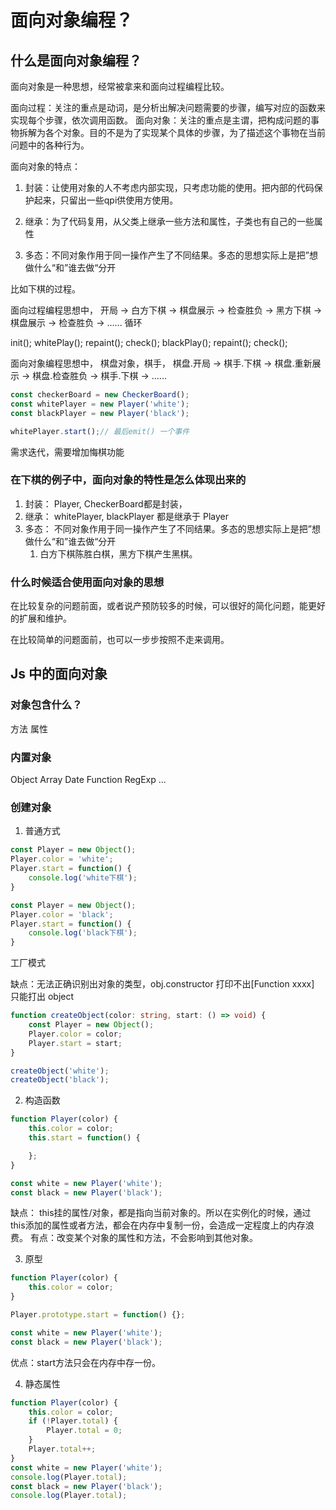 # 面向对象编程？

## 什么是面向对象编程？

面向对象是一种思想，经常被拿来和面向过程编程比较。

面向过程：关注的重点是动词，是分析出解决问题需要的步骤，编写对应的函数来实现每个步骤，依次调用函数。
面向对象：关注的重点是主谓，把构成问题的事物拆解为各个对象。目的不是为了实现某个具体的步骤，为了描述这个事物在当前问题中的各种行为。

面向对象的特点：

1. 封装：让使用对象的人不考虑内部实现，只考虑功能的使用。把内部的代码保护起来，只留出一些qpi供使用方使用。

2. 继承：为了代码复用，从父类上继承一些方法和属性，子类也有自己的一些属性

3. 多态：不同对象作用于同一操作产生了不同结果。多态的思想实际上是把”想做什么“和”谁去做“分开

比如下棋的过程。

面向过程编程思想中，
开局 -> 白方下棋 -> 棋盘展示 -> 检查胜负 -> 黑方下棋 -> 棋盘展示 -> 检查胜负 -> ...... 循环

init();
whitePlay();
repaint();
check();
blackPlay();
repaint();
check();


面向对象编程思想中，
棋盘对象，棋手，
棋盘.开局 -> 棋手.下棋 -> 棋盘.重新展示 -> 棋盘.检查胜负 -> 棋手.下棋 -> ......

```js
const checkerBoard = new CheckerBoard();
const whitePlayer = new Player('white');
const blackPlayer = new Player('black');

whitePlayer.start();// 最后emit() 一个事件

```

需求迭代，需要增加悔棋功能


### 在下棋的例子中，面向对象的特性是怎么体现出来的

1. 封装： Player, CheckerBoard都是封装，
2. 继承： whitePlayer, blackPlayer 都是继承于 Player
3. 多态： 不同对象作用于同一操作产生了不同结果。多态的思想实际上是把”想做什么“和”谁去做“分开
    1. 白方下棋陈胜白棋，黑方下棋产生黑棋。


### 什么时候适合使用面向对象的思想

在比较复杂的问题前面，或者说产预防较多的时候，可以很好的简化问题，能更好的扩展和维护。

在比较简单的问题面前，也可以一步步按照不走来调用。

## Js 中的面向对象

### 对象包含什么？

方法
属性

### 内置对象

Object Array Date Function RegExp ...

### 创建对象
1. 普通方式

```js
const Player = new Object();
Player.color = 'white';
Player.start = function() {
    console.log('white下棋');
}

const Player = new Object();
Player.color = 'black';
Player.start = function() {
    console.log('black下棋');
}

```

工厂模式

缺点：无法正确识别出对象的类型，obj.constructor 打印不出[Function xxxx] 只能打出 object
```ts
function createObject(color: string, start: () => void) {
    const Player = new Object();
    Player.color = color;
    Player.start = start;
}

createObject('white');
createObject('black');
```

2. 构造函数

```js
function Player(color) {
    this.color = color;
    this.start = function() {

    };
}

const white = new Player('white');
const black = new Player('black');
```

缺点： this挂的属性/对象，都是指向当前对象的。所以在实例化的时候，通过this添加的属性或者方法，都会在内存中复制一份，会造成一定程度上的内存浪费。
有点：改变某个对象的属性和方法，不会影响到其他对象。

3. 原型
```js
function Player(color) {
    this.color = color;
}

Player.prototype.start = function() {};

const white = new Player('white');
const black = new Player('black');
```

优点：start方法只会在内存中存一份。

4. 静态属性

```js
function Player(color) {
    this.color = color;
    if (!Player.total) {
        Player.total = 0;
    }
    Player.total++;
}
const white = new Player('white');
console.log(Player.total);
const black = new Player('black');
console.log(Player.total);
```